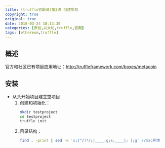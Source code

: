 ```yaml
---
title: (truffle官翻译)第3讲 创建项目
copyright: true
original: true
date: 2018-03-24 10:13:30
categories: [原创,以太坊,truffle,官翻]
tags: [ethereum,truffle]
---
```

## 概述  
官方和社区已有项目应用地址：http://truffleframework.com/boxes/metacoin  
## 安装  
* 从头开始项目建立空项目  
    1. 创建和初始化：  
        ```bash
        mkdir testproject
        cd testproject
        truffle init
        ```  
    2. 目录结构：  
        ```bash
        find . -print | sed -e 's;[^/]*/;|____;g;s;____|; |;g’ //mac环境
        ```
        
    
  